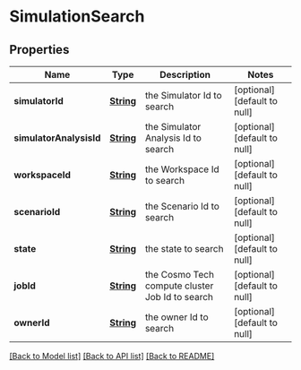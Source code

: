 # SimulationSearch
## Properties

Name | Type | Description | Notes
------------ | ------------- | ------------- | -------------
**simulatorId** | [**String**](string.md) | the Simulator Id to search | [optional] [default to null]
**simulatorAnalysisId** | [**String**](string.md) | the Simulator Analysis Id to search | [optional] [default to null]
**workspaceId** | [**String**](string.md) | the Workspace Id to search | [optional] [default to null]
**scenarioId** | [**String**](string.md) | the Scenario Id to search | [optional] [default to null]
**state** | [**String**](string.md) | the state to search | [optional] [default to null]
**jobId** | [**String**](string.md) | the Cosmo Tech compute cluster Job Id to search | [optional] [default to null]
**ownerId** | [**String**](string.md) | the owner Id to search | [optional] [default to null]

[[Back to Model list]](../README.md#documentation-for-models) [[Back to API list]](../README.md#documentation-for-api-endpoints) [[Back to README]](../README.md)

